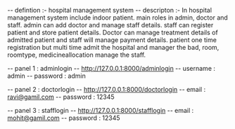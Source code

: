 -- defintion :- hospital management system
-- descripton :- In hospital management system include indoor patient. main roles in admin, doctor and staff. admin can add doctor and manage staff details. staff can 
   register patient and store patient details. Doctor can manage treatment details of admitted patient and staff will manage payment details. patient one time registration 
   but multi time admit the hospital and manager the bad, room, roomtype, medicineallocation manage the staff.  
   

-- panel 1 : adminlogin
-- http://127.0.0.1:8000/adminlogin
-- username : admin
-- password : admin

-- panel 2 : doctorlogin
-- http://127.0.0.1:8000/doctorlogin
-- email : ravi@gamil.com
-- password : 12345

-- panel 3 : stafflogin
-- http://127.0.0.1:8000/stafflogin
-- email : mohit@gamil.com
-- password : 12345





